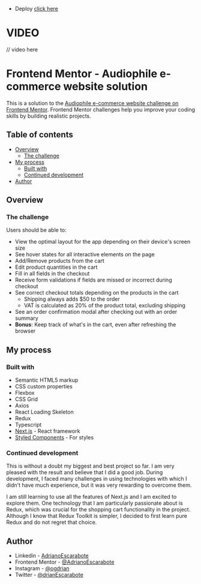 - Deploy [click here](https://audiophile-e-commerce-website-adrianoescarabote.vercel.app/)

# VIDEO

// video here

# Frontend Mentor - Audiophile e-commerce website solution

This is a solution to the [Audiophile e-commerce website challenge on Frontend Mentor](https://www.frontendmentor.io/challenges/audiophile-ecommerce-website-C8cuSd_wx). Frontend Mentor challenges help you improve your coding skills by building realistic projects. 

## Table of contents

- [Overview](#overview)
  - [The challenge](#the-challenge)
- [My process](#my-process)
  - [Built with](#built-with)
  - [Continued development](#continued-development)
- [Author](#author)

## Overview

### The challenge

Users should be able to:

- View the optimal layout for the app depending on their device's screen size
- See hover states for all interactive elements on the page
- Add/Remove products from the cart
- Edit product quantities in the cart
- Fill in all fields in the checkout
- Receive form validations if fields are missed or incorrect during checkout
- See correct checkout totals depending on the products in the cart
  - Shipping always adds $50 to the order
  - VAT is calculated as 20% of the product total, excluding shipping
- See an order confirmation modal after checking out with an order summary
- **Bonus**: Keep track of what's in the cart, even after refreshing the browser 

## My process

### Built with

- Semantic HTML5 markup
- CSS custom properties
- Flexbox
- CSS Grid
- Axios
- React Loading Skeleton
- Redux
- Typescript
- [Next.js](https://nextjs.org/) - React framework
- [Styled Components](https://styled-components.com/) - For styles

### Continued development

This is without a doubt my biggest and best project so far. I am very pleased with the result and believe that I did a good job. During development, I faced many challenges in using technologies with which I didn't have much experience, but it was very rewarding to overcome them.

I am still learning to use all the features of Next.js and I am excited to explore them. One technology that I am particularly passionate about is Redux, which was crucial for the shopping cart functionality in the project. Although I know that Redux Toolkit is simpler, I decided to first learn pure Redux and do not regret that choice.

## Author

- Linkedin - [AdrianoEscarabote](https://www.linkedin.com/in/adriano-escarabote-944b02233/)
- Frontend Mentor - [@AdrianoEscarabote](https://www.frontendmentor.io/profile/AdrianoEscarabote)
- Instagram - [@ogdrian](https://www.instagram.com/ogdrian/)
- Twitter - [@drianEscarabote](https://twitter.com/drianEscarabote)
